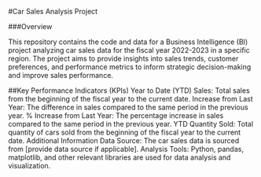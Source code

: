 
#Car Sales Analysis Project

###Overview

This repository contains the code and data for a Business Intelligence (BI) project analyzing car sales data for the fiscal year 2022-2023 in a specific region. The project aims to provide insights into sales trends, customer preferences, and performance metrics to inform strategic decision-making and improve sales performance.

##Key Performance Indicators (KPIs)
Year to Date (YTD) Sales: Total sales from the beginning of the fiscal year to the current date.
Increase from Last Year: The difference in sales compared to the same period in the previous year.
% Increase from Last Year: The percentage increase in sales compared to the same period in the previous year.
YTD Quantity Sold: Total quantity of cars sold from the beginning of the fiscal year to the current date.
Additional Information
Data Source: The car sales data is sourced from [provide data source if applicable].
Analysis Tools: Python, pandas, matplotlib, and other relevant libraries are used for data analysis and visualization.
